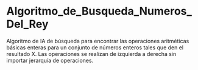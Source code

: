 # Algoritmo_de_Busqueda_Numeros_Del_Rey
Algoritmo de IA de búsqueda para encontrar las operaciones aritméticas básicas enteras para un conjunto de números enteros tales que den el resultado X. Las operaciones se realizan de izquierda a derecha sin importar jerarquía de operaciones.
